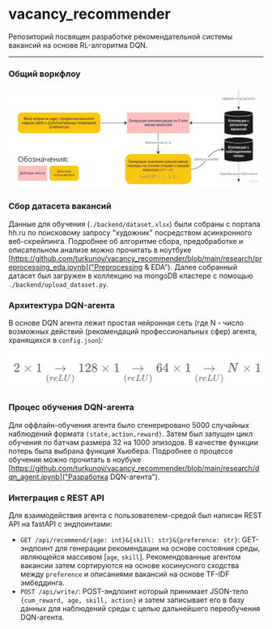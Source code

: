 # vacancy_recommender
Репозиторий посвящен разработке рекомендательной системы вакансий на основе RL-алгоритма DQN.

---
### Общий воркфлоу

![img.png](research/workflow.jpg)

### Сбор датасета вакансий
Данные для обучения (`./backend/dataset.xlsx`) были собраны с портала hh.ru по поисковому запросу "художник" посредством асинхронного веб-скрейпинга. Подробнее об алгоритме сбора, предобработке и описательном анализе можно прочитать в ноутбуке [https://github.com/turkunov/vacancy_recommender/blob/main/research/preprocessing_eda.ipynb]("Preprocessing & EDA"). Далее собранный датасет был загружен в коллекцию на mongoDB кластере с помощью `./backend/upload_dataset.py`.

### Архитектура DQN-агента
В основе DQN агента лежит простая нейронная сеть (где N - число возможных действий (рекомендаций профессиональных сфер) агента, хранящихся в `config.json`): 

![img.png](research/dqn_net.png)

### Процес обучения DQN-агента
Для оффлайн-обучения агента было сгенерировано 5000 случайных наблюдений формата `(state,action,reward)`. Затем был запущен цикл обучения по батчам размера 32 на 1000 эпизодов. В качестве функции потерь была выбрана функция Хьюбера. Подробнее о процессе обучения можно прочитать в ноубуке [https://github.com/turkunov/vacancy_recommender/blob/main/research/dqn_agent.ipynb]("Разработка DQN-агента").

### Интеграция с REST API
Для взаимодействия агента с пользователем-средой был написан REST API на fastAPI с эндпоинтами:
* `GET /api/recommend/{age: int}&{skill: str}&{preference: str}`: GET-эндпоинт для генерации рекомендации на основе состояния среды, являющейся массивом [`age`, `skill`]. Рекомендованные агентом вакансии затем сортируются на основе косинусного сходства между `preference` и описаниями вакансий на основе TF-IDF эмбеддинга.
* `POST /api/write/`: POST-эндпоинт который принимает JSON-тело `{cum_reward, age, skill, action}` и затем записывает его в базу данных для наблюдений среды с целью дальнейшего переобучения DQN-агента.
